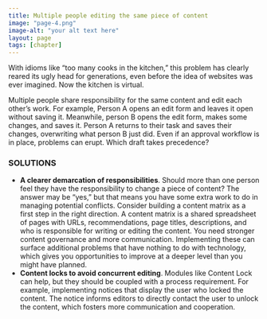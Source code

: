 ```yaml
---
title: Multiple people editing the same piece of content
image: "page-4.png"
image-alt: "your alt text here"
layout: page
tags: [chapter]
---
```

With idioms like “too many cooks in the kitchen,” this problem has clearly reared its ugly head for generations, even before the idea of websites was ever imagined. Now the kitchen is virtual.

Multiple people share responsibility for the same content and edit each other’s work. For example, Person A opens an edit form and leaves it open without saving it. Meanwhile, person B opens the edit form, makes some changes, and saves it. Person A returns to their task and saves their changes, overwriting what person B just did. Even if an approval workflow is in place, problems can erupt. Which draft takes precedence?

### SOLUTIONS

- **A clearer demarcation of responsibilities**. Should more than one person feel they have the responsibility to change a piece of content? The answer may be “yes,” but that means you have some extra work to do in managing potential conflicts. Consider building a content matrix as a first step in the right direction. A content matrix is a shared spreadsheet of pages with URLs, recommendations, page titles, descriptions, and who is responsible for writing or editing the content. You need stronger content governance and more communication. Implementing these can surface additional problems that have nothing to do with technology, which gives you opportunities to improve at a deeper level than you might have planned.
- **Content locks to avoid concurrent editing**. Modules like Content Lock can help, but they should be coupled with a process requirement. For example, implementing notices that display the user who locked the content. The notice informs editors to directly contact the user to unlock the content, which fosters more communication and cooperation.
